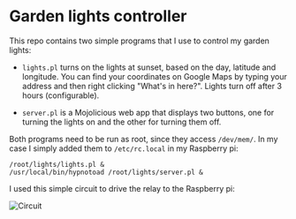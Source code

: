 # Garden lights controller

This repo contains two simple programs that I use to control my garden lights:

  - `lights.pl` turns on the lights at sunset, based on the day, latitude and
    longitude. You can find your coordinates on Google Maps by typing your 
    address and then right clicking "What's in here?". Lights turn off after 3
    hours (configurable).

  - `server.pl` is a Mojolicious web app that displays two buttons, one for
    turning the lights on and the other for turning them off.

Both programs need to be run as root, since they access `/dev/mem/`. In my case
I simply added them to `/etc/rc.local` in my Raspberry pi:

    /root/lights/lights.pl &
    /usr/local/bin/hypnotoad /root/lights/server.pl &

I used this simple circuit to drive the relay to the Raspberry pi:

![Circuit](http://www.reuk.co.uk/OtherImages/connect-raspberry-pi-to-a-relay.jpg)
